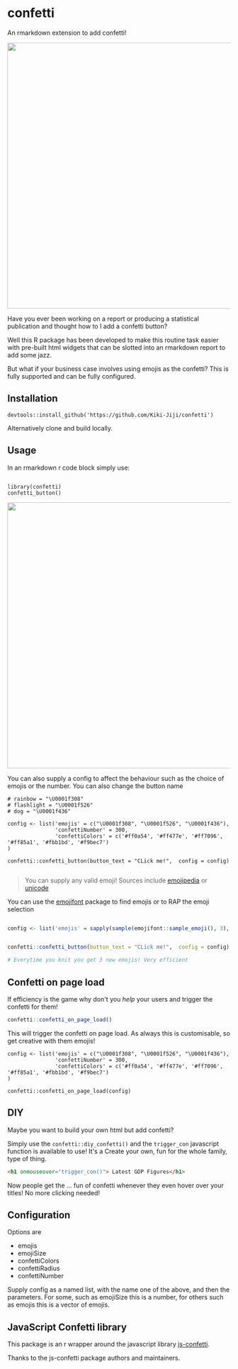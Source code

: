 # confetti
An rmarkdown extension to add confetti!

<img src="assets/highlight.gif" width="600px" />

Have you ever been working on a report or producing a statistical publication and thought how to I add a confetti button? 

Well this R package has been developed to make this routine task easier with pre-built html widgets that can be slotted into an rmarkdown report to add some jazz.

But what if your business case involves using emojis as the confetti? This is fully supported and can be fully configured.

## Installation

```{r}
devtools::install_github('https://github.com/Kiki-Jiji/confetti')
```

Alternatively clone and build locally. 

## Usage

In an rmarkdown r code block simply use:

```{r}

library(confetti)
confetti_button()

```

<img src="assets/setup_demo2.gif" width="600px" />


You can also supply a config to affect the behaviour such as the choice of emojis or the number. 
You can also change the button name

```{r}
# rainbow = "\U0001f308"
# flashlight = "\U0001f526"
# dog = "\U0001f436"

config <- list('emojis' = c("\U0001f308", "\U0001f526", "\U0001f436"),
               'confettiNumber' = 300,
               'confettiColors' = c('#ff0a54', '#ff477e', '#ff7096', '#ff85a1', '#fbb1bd', '#f9bec7')
)

confetti::confetti_button(button_text = "CLick me!",  config = config)


```

> You can supply any valid emoji! Sources include [emojipedia](https://emojipedia.org/) or [unicode](https://apps.timwhitlock.info/emoji/tables/unicode)

You can use the [emojifont](https://cran.r-project.org/web/packages/emojifont/vignettes/emojifont.html) package to find emojis or to RAP the emoji selection

```r

config <- list('emojis' = sapply(sample(emojifont::sample_emoji(), 3), emojifont::emoji))


confetti::confetti_button(button_text = "CLick me!",  config = config)

# Everytime you knit you get 3 new emojis! Very efficient

```
## Confetti on page load

If efficiency is the game why don't you *help* your users and trigger the confetti for them! 

```r
confetti::confetti_on_page_load()
```
This will trigger the confetti on page load. As always this is customisable, so get creative with them emojis!

```
config <- list('emojis' = c("\U0001f308", "\U0001f526", "\U0001f436"),
               'confettiNumber' = 300,
               'confettiColors' = c('#ff0a54', '#ff477e', '#ff7096', '#ff85a1', '#fbb1bd', '#f9bec7')
)

confetti::confetti_on_page_load(config)
```

## DIY

Maybe you want to build your own html but add confetti?

Simply use the `confetti::diy_confetti()` and the `trigger_con` javascript function is available to use! It's a Create your own, fun for the whole family, type of thing.

```html
<h1 onmouseover="trigger_con()"> Latest GDP Figures</h1>
```
Now people get the ... fun of confetti whenever they even hover over your titles! No more clicking needed!

## Configuration

Options are

* emojis
* emojiSize
* confettiColors
* confettiRadius
* confettiNumber

Supply config as a named list, with the name one of the above, and then the parameters. For some, such as emojiSize this is a number, for others such as emojis this is a vector of emojis.

## JavaScript Confetti library

This package is an r wrapper around the javascript library 
[js-confetti](https://github.com/loonywizard/js-confetti). 

Thanks to the js-confetti package authors and maintainers. 

